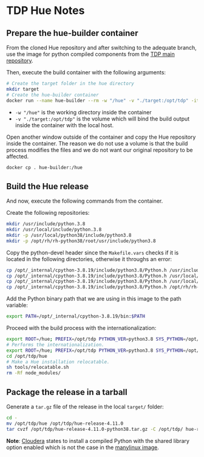 # TDP Hue Notes

## Prepare the hue-builder container

From the cloned Hue repository and after switching to the adequate branch, use the image for python compiled components from the [TDP main repository](`https://github.com/TOSIT-IO/TDP/build-env-python`).

Then, execute the build container with the following arguments:

```bash
# Create the target folder in the hue directory
mkdir target
# Create the hue-builder container
docker run --name hue-builder --rm -w "/hue" -v "./target:/opt/tdp" -it tdp_builder_python bash
```

- `-w "/hue"` is the working directory inside the container
- `-v "./target:/opt/tdp"` is the volume which will bind the build output inside the container with the local host.

Open another window outside of the container and copy the Hue repository inside the container. The reason we do not use a volume is that the build process modifies the files and we do not want our original repository to be affected.

```sh
docker cp . hue-builder:/hue
```

## Build the Hue release

And now, execute the following commands from the container.

Create the following repositories:

```bash
mkdir /usr/include/python.3.8
mkdir /usr/local/include/python.3.8
mkdir -p /usr/local/python38/include/python3.8
mkdir -p /opt/rh/rh-python38/root/usr/include/python3.8
```

Copy the python-devel header since the `Makefile.vars` checks if it is located in the following directories, otherwise it throughs an error:

```sh
cp /opt/_internal/cpython-3.8.19/include/python3.8/Python.h /usr/include/python.3.8
cp /opt/_internal/cpython-3.8.19/include/python3.8/Python.h /usr/local/include/python.3.8/
cp /opt/_internal/cpython-3.8.19/include/python3.8/Python.h /usr/local/python38/include/python3.8/
cp /opt/_internal/cpython-3.8.19/include/python3.8/Python.h /opt/rh/rh-python38/root/usr/include/python3.8/
```

Add the Python binary path that we are using in this image to the path variable:

```sh
export PATH=/opt/_internal/cpython-3.8.19/bin:$PATH
```

Proceed with the build process with the internationalization:

```sh
export ROOT=/hue; PREFIX=/opt/tdp PYTHON_VER=python3.8 SYS_PYTHON=/opt/_internal/cpython-3.8.19/bin/python3.8 SYS_PIP=/opt/_internal/cpython-3.8.19/bin/pip3.8 make install
# Performs the internationalization.
export ROOT=/hue; PREFIX=/opt/tdp PYTHON_VER=python3.8 SYS_PYTHON=/opt/_internal/cpython-3.8.19/bin/python3.8 SYS_PIP=/opt/_internal/cpython-3.8.19/bin/pip3.8 make locales
cd /opt/tdp/hue
# Make a Hue installation relocatable.
sh tools/relocatable.sh
rm -Rf node_modules/
```

## Package the release in a tarball

Generate a `tar.gz` file of the release in the local `target/` folder:

```sh
cd -
mv /opt/tdp/hue /opt/tdp/hue-release-4.11.0
tar cvzf /opt/tdp/hue-release-4.11.0-python38.tar.gz -C /opt/tdp/ hue-release-4.11.0
```

**Note**: [Cloudera](https://docs.cloudera.com/cdp-private-cloud-base/7.1.8/installation/topics/cdpdc-install-python-3-centos.html) states to install a compiled Python with the shared library option enabled which is not the case in the [manylinux image](https://github.com/pypa/manylinux/blob/main/docker/build_scripts/build-cpython.sh#L36).

